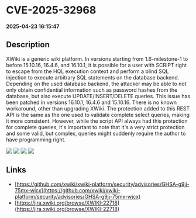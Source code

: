 # CVE-2025-32968

**2025-04-23 16:15:47**

## Description
XWiki is a generic wiki platform. In versions starting from 1.6-milestone-1 to before 15.10.16, 16.4.6, and 16.10.1, it is possible for a user with SCRIPT right to escape from the HQL execution context and perform a blind SQL injection to execute arbitrary SQL statements on the database backend. Depending on the used database backend, the attacker may be able to not only obtain confidential information such as password hashes from the database, but also execute UPDATE/INSERT/DELETE queries. This issue has been patched in versions 16.10.1, 16.4.6 and 15.10.16. There is no known workaround, other than upgrading XWiki. The protection added to this REST API is the same as the one used to validate complete select queries, making it more consistent. However, while the script API always had this protection for complete queries, it's important to note that it's a very strict protection and some valid, but complex, queries might suddenly require the author to have programming right.

![](https://img.shields.io/static/v1?label=Exploit&message=Yes&color=red)
![](https://img.shields.io/static/v1?label=Score&message=8.6&color=red)
![](https://img.shields.io/static/v1?label=Severity&message=HIGH&color=red)
![](https://img.shields.io/static/v1?label=CWE&message=SQL&color=green)

## Links
- [https://github.com/xwiki/xwiki-platform/security/advisories/GHSA-g9jj-75mx-wjcx](https://github.com/xwiki/xwiki-platform/security/advisories/GHSA-g9jj-75mx-wjcx)
- [https://jira.xwiki.org/browse/XWIKI-22718](https://jira.xwiki.org/browse/XWIKI-22718)
